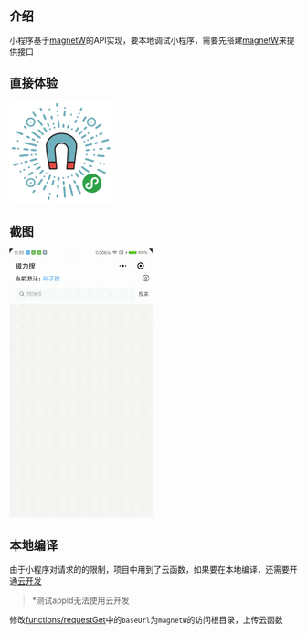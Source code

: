 ## 介绍
小程序基于[magnetW](https://github.com/dengyuhan/magnetW)的API实现，要本地调试小程序，需要先搭建[magnetW](https://github.com/dengyuhan/magnetW)来提供接口

## 直接体验
<img src="screenshots/mini.jpg" width="180"/>

## 截图
<img src="screenshots/1.gif" width="250"/>

## 本地编译
由于小程序对请求的的限制，项目中用到了云函数，如果要在本地编译，还需要开通[云开发](https://developers.weixin.qq.com/miniprogram/dev/wxcloud/basis/getting-started.html)  
>*测试appid无法使用云开发

修改[functions/requestGet](functions/requestGet/index.js)中的`baseUrl`为`magnetW`的访问根目录，上传云函数
